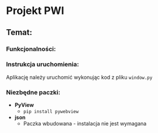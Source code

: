 # Projekt PWI

## Temat:

### Funkcjonalności:

### Instrukcja uruchomienia:
Aplikację należy uruchomić wykonując kod z pliku `window.py`
### Niezbędne paczki:
* **PyView**
    * ```pip install pywebview```
* **json**
    * Paczka wbudowana - instalacja nie jest wymagana
